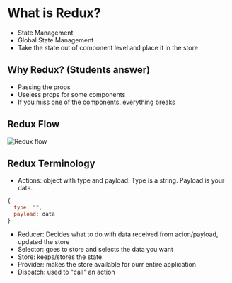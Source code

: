 # What is Redux?

- State Management
- Global State Management
- Take the state out of component level and place it in the store

## Why Redux? (Students answer)

- Passing the props
- Useless props for some components
- If you miss one of the components, everything breaks

## Redux Flow

![Redux flow](https://hub.packtpub.com/wp-content/uploads/2018/07/Redux-Flow.png)

## Redux Terminology

- Actions: object with type and payload. Type is a string. Payload is your data.

```js
{
  type: "",
  payload: data
}

```

- Reducer: Decides what to do with data received from acion/payload, updated the store
- Selector: goes to store and selects the data you want
- Store: keeps/stores the state
- Provider: makes the store available for ourr entire application
- Dispatch: used to "call" an action
